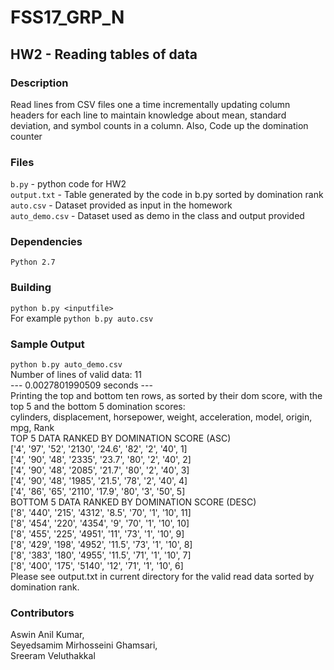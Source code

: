 # FSS17_GRP_N
## HW2 - Reading tables of data

### Description
Read lines from CSV files one a time incrementally updating column headers for each line to maintain knowledge about mean, standard deviation, and symbol counts in a column.
Also, Code up the domination counter 

### Files
`b.py` - python code for HW2   
`output.txt` - Table generated by the code in b.py sorted by domination rank  
`auto.csv` - Dataset provided as input in the homework  
`auto_demo.csv` - Dataset used as demo in the class and output provided  

### Dependencies
`Python 2.7`

### Building
`python b.py <inputfile>`  
For example `python b.py auto.csv`  

### Sample Output

`python b.py auto_demo.csv`  
Number of lines of valid data: 11  
--- 0.0027801990509 seconds ---  
Printing the top and bottom ten rows, as sorted by their dom score, with the top 5 and the bottom 5 domination scores:  
cylinders, displacement, horsepower, weight, acceleration, model, origin, mpg, Rank  
TOP 5 DATA RANKED BY DOMINATION SCORE (ASC)  
['4', '97', '52', '2130', '24.6', '82', '2', '40', 1]  
['4', '90', '48', '2335', '23.7', '80', '2', '40', 2]  
['4', '90', '48', '2085', '21.7', '80', '2', '40', 3]  
['4', '90', '48', '1985', '21.5', '78', '2', '40', 4]  
['4', '86', '65', '2110', '17.9', '80', '3', '50', 5]  
BOTTOM 5 DATA RANKED BY DOMINATION SCORE (DESC)  
['8', '440', '215', '4312', '8.5', '70', '1', '10', 11]  
['8', '454', '220', '4354', '9', '70', '1', '10', 10]  
['8', '455', '225', '4951', '11', '73', '1', '10', 9]  
['8', '429', '198', '4952', '11.5', '73', '1', '10', 8]  
['8', '383', '180', '4955', '11.5', '71', '1', '10', 7]  
['8', '400', '175', '5140', '12', '71', '1', '10', 6]  
Please see output.txt in current directory for the valid read data sorted by domination rank.  

### Contributors
Aswin Anil Kumar,  
Seyedsamim Mirhosseini Ghamsari,  
Sreeram Veluthakkal
